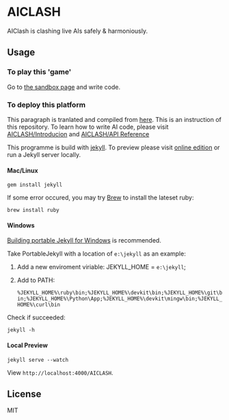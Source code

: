 AICLASH
=======

AIClash is clashing live AIs safely &amp; harmoniously. 

## Usage

### To play this 'game'
Go to [the sandbox page](http://simonmysun.github.io/AIClash/sanbox) and write code. 

### To deploy this platform
This paragraph is tranlated and compiled from [here](https://github.com/fex-team/fex-team.github.io/blob/master/README.md). This is an instruction of this repository. To learn how to write AI code, please visit [AICLASH/Introducion](http://simonmysun.github.io/AICLASH/intro/) and [AICLASH/API Reference](http://simonmysun.github.io/AICLASH/api/)

This programme is build with [jekyll](http://jekyllrb.com/). To preview please visit [online edition](http://simonmysun.github.io/AICLASH) or run a Jekyll server locally. 

#### Mac/Linux

    gem install jekyll

If some error occured, you may try [Brew](http://brew.sh/) to install the lateset ruby: 

    brew install ruby

#### Windows

[Building portable Jekyll for Windows](http://www.madhur.co.in/blog/2013/07/20/buildportablejekyll.html) is recommended. 

Take PortableJekyll with a location of `e:\jekyll` as an example: 

1. Add a new enviroment viriable: JEKYLL_HOME = `e:\jekyll`;
1. Add to PATH: 

    `%JEKYLL_HOME%\ruby\bin;%JEKYLL_HOME%\devkit\bin;%JEKYLL_HOME%\git\bin;%JEKYLL_HOME%\Python\App;%JEKYLL_HOME%\devkit\mingw\bin;%JEKYLL_HOME%\curl\bin`

Check if succeeded: 
	
    jekyll -h 

#### Local Preview

    jekyll serve --watch

View `http://localhost:4000/AICLASH`. 


## License
MIT